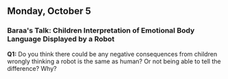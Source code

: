 ## Monday, October 5

### Baraa's Talk: Children Interpretation of Emotional Body Language Displayed by a Robot

**Q1:** Do you think there could be any negative consequences from children wrongly thinking a robot is the same as human? Or not being able to tell the difference? Why?
